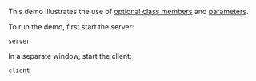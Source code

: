 This demo illustrates the use of [optional class members][1] and
[parameters][2].

To run the demo, first start the server:

```
server
```

In a separate window, start the client:

```
client
```

[1]: https://doc.zeroc.com/display/Ice37/Optional+Data+Members
[2]: https://doc.zeroc.com/display/Ice37/Operations
